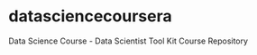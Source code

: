 datasciencecoursera
===================
Data Science Course - Data Scientist Tool Kit Course Repository
